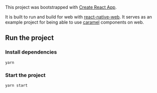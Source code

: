 This project was bootstrapped with [Create React App](https://github.com/facebook/create-react-app).

It is built to run and build for web with [react-native-web](https://github.com/necolas/react-native-web). It serves as an example project for being able to use [caramel](https://github.com/cara-care/caramel) components on web.

## Run the project

### Install dependencies
```
yarn
```
### Start the project
```
yarn start
```
